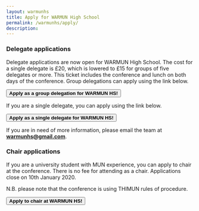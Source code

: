 ```yaml
---
layout: warmunhs
title: Apply for WARMUN High School
permalink: /warmunhs/apply/
description:
---
```


### Delegate applications
Delegate applications are now open for WARMUN High School.
The cost for a single delegate is £20, which is lowered to £15 for groups of five delegates or more. This ticket includes the conference and lunch on both days of the conference. Group delegations can apply using the link below.  

<button type="button" class="button primary apply_button hollow" onclick=" window.open('https://forms.gle/FqF1B1Sgf96HyyZh7','_blank')">**Apply as a group delegation for WARMUN HS!**</button>

If you are a single delegate, you can apply using the link below.

<button type="button" class="button primary apply_button hollow" onclick=" window.open('https://forms.gle/FqF1B1Sgf96HyyZh7','_blank')">**Apply as a single delegate for WARMUN HS!**</button>

If you are in need of more information, please email the team at **[warmunhs@gmail.com](mailto:warmunhs@gmail.com)**.  

### Chair applications
If you are a university student with MUN experience, you can apply to chair at the conference. There is no fee for attending as a chair. Applications close on 10th January 2020.

N.B. please note that the conference is using THIMUN rules of procedure.

<button type="button" class="button primary apply_button hollow" onclick=" window.open('https://forms.gle/dKAQBSRvcxLbiFi6A','_blank')">**Apply to chair at WARMUN HS!**</button>
